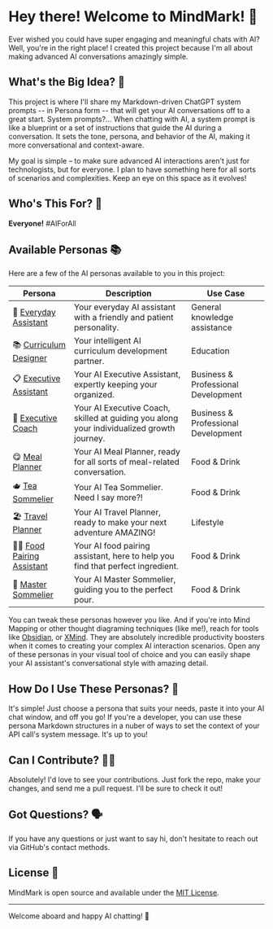 # Hey there! Welcome to MindMark! 👋

Ever wished you could have super engaging and meaningful chats with AI? Well, you're in the right place! I created this project because I'm all about making advanced AI conversations amazingly simple.

## What's the Big Idea? 🧠

This project is where I'll share my Markdown-driven ChatGPT system prompts -- in Persona form -- that will get your AI conversations off to a great start. System prompts?... When chatting with AI, a system prompt is like a blueprint or a set of instructions that guide the AI during a conversation. It sets the tone, persona, and behavior of the AI, making it more conversational and context-aware.

My goal is simple – to make sure advanced AI interactions aren't just for technologists, but for everyone. I plan to have something here for all sorts of scenarios and complexities. Keep an eye on this space as it evolves!

## Who's This For? 🧐

**Everyone!** #AIForAll

## Available Personas 📚

Here are a few of the AI personas available to you in this project:

| Persona | Description | Use Case |
|-------------|-------------|----------|
| 🙌 [Everyday Assistant](./personas/base-system.md) | Your everyday AI assistant with a friendly and patient personality. | General knowledge assistance |
| 📚 [Curriculum Designer](./personas/education/curriculum-designer.md) | Your intelligent AI curriculum development partner. | Education |
| 📋 [Executive Assistant](./personas/professional/executive-assistant.md) | Your AI Executive Assistant, expertly keeping your organized. | Business & Professional Development |
| 💼 [Executive Coach](./personas/professional/executive-coach.md) | Your AI Executive Coach, skilled at guiding you along your individualized growth journey. | Business & Professional Development |
| 😋 [Meal Planner](./personas/food-drink/professional-meal-planner.md) | Your AI Meal Planner, ready for all sorts of meal-related conversation. | Food & Drink |
| 🫖 [Tea Sommelier](./personas/food-drink/professional-tea-sommelier.md) | Your AI Tea Sommelier. Need I say more?! | Food & Drink |
| 🏖️ [Travel Planner](./personas/lifestyle/professional-travel-planner.md) | Your AI Travel Planner, ready to make your next adventure AMAZING! | Lifestyle |
| 👩‍🍳 [Food Pairing Assistant](./personas/food-drink/food-pairing-assistant.md) | Your AI food pairing assistant, here to help you find that perfect ingredient. | Food & Drink |
| 🍷 [Master Sommelier](./personas/food-drink/master-wine-sommelier.md) | Your AI Master Sommelier, guiding you to the perfect pour. | Food & Drink |

You can tweak these personas however you like. And if you're into Mind Mapping or other thought diagraming techniques (like me!), reach for tools like [Obsidian](https://obsidian.md/), or [XMind](https://xmind.app/). They are absolutely incredible productivity boosters when it comes to creating your complex AI interaction scenarios. Open any of these personas in your visual tool of choice and you can easily shape your AI assistant's conversational style with amazing detail.

## How Do I Use These Personas? 🤔

It's simple! Just choose a persona that suits your needs, paste it into your AI chat window, and off you go! If you're a developer, you can use these persona Markdown structures in a nuber of ways to set the context of your API call's system message. It's up to you!

## Can I Contribute? 🙋‍♂️

Absolutely! I'd love to see your contributions. Just fork the repo, make your changes, and send me a pull request. I'll be sure to check it out!

## Got Questions? 🗣️

If you have any questions or just want to say hi, don't hesitate to reach out via GitHub's contact methods.

## License 📄

MindMark is open source and available under the [MIT License](LICENSE).

---

Welcome aboard and happy AI chatting! 🚀

